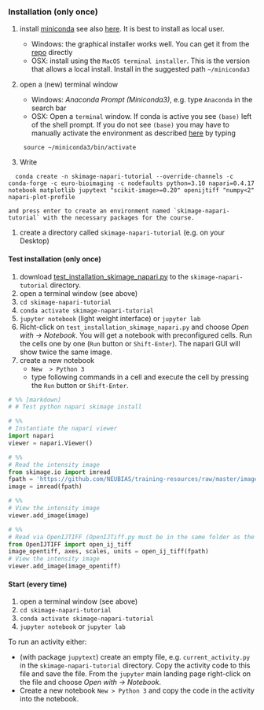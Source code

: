 ### Installation (only once)

1. install [miniconda](https://www.anaconda.com/docs/getting-started/miniconda/main) see also [here](https://www.anaconda.com/docs/getting-started/miniconda/install). It is best to install as local user.
	* Windows: the graphical installer works well. You can get it from the [repo](https://repo.anaconda.com/miniconda/) directly
	* OSX: install using the `MacOS terminal installer`. This is the version that allows a local install. Install in the suggested path `~/miniconda3` 
1. open a (new) terminal window
	* Windows: *Anaconda Prompt (Miniconda3)*, e.g. type `Anaconda` in the search bar
	* OSX: Open a `terminal` window. If conda is active you see `(base)` left of the shell prompt. If you do not see `(base)` you may have to manually activate the environment as described [here](https://www.anaconda.com/docs/getting-started/miniconda/install#quickstart-install-instructions) by typing
	```
	 source ~/miniconda3/bin/activate
	```

  1. Write 
  ```
    conda create -n skimage-napari-tutorial --override-channels -c conda-forge -c euro-bioimaging -c nodefaults python=3.10 napari=0.4.17 notebook matplotlib jupytext "scikit-image>=0.20" openijtiff "numpy<2" napari-plot-profile
  ```
    and press enter to create an environment named `skimage-napari-tutorial` with the necessary packages for the course.
  1. create a directory called `skimage-napari-tutorial` (e.g. on your Desktop)

#### Test installation (only once)
1. download [test_installation_skimage_napari.py](https://neubias.github.io/training-resources/functions/test_installation_skimage_napari.py) to
the `skimage-napari-tutorial` directory.
1. open a terminal window (see above)
1. `cd skimage-napari-tutorial`
1. `conda activate skimage-napari-tutorial`
1. `jupyter notebook` (light weight interface) or `jupyter lab`
1. Richt-click on `test_installation_skimage_napari.py` and choose _Open with -> Notebook_.
   You will get a notebook with preconfigured cells. Run the cells one by one (`Run` button or `Shift-Enter`).
The napari GUI will show twice the same image.
1. create a new notebook
	- `New  > Python 3`
    - type following commands in a cell and execute the cell by pressing the `Run` button or `Shift-Enter`.

``` python
# %% [markdown]
# # Test python napari skimage install

# %%
# Instantiate the napari viewer
import napari
viewer = napari.Viewer()

# %%
# Read the intensity image
from skimage.io import imread
fpath = 'https://github.com/NEUBIAS/training-resources/raw/master/image_data/xy_8bit__two_cells.tif'
image = imread(fpath)

# %%
# View the intensity image
viewer.add_image(image)

# %%
# Read via OpenIJTIFF (OpenIJTiff.py must be in the same folder as the notebook path)
from OpenIJTIFF import open_ij_tiff
image_opentiff, axes, scales, units = open_ij_tiff(fpath)
# View the intensity image
viewer.add_image(image_opentiff)
```


#### Start (every time)
1. open a terminal window (see above)
1. `cd skimage-napari-tutorial`
1. `conda activate skimage-napari-tutorial`
1. `jupyter notebook` or `jupyter lab`

To run an activity either:
 * (with package `jupytext`) create an empty file, e.g. `current_activity.py` in the `skimage-napari-tutorial` directory.
	Copy the activity code to this file and save the file. From the `jupyter` main landing page right-click on the file and choose _Open with -> Notebook_.
 *  Create a new notebook `New > Python 3` and copy the code in the activity into the notebook.
